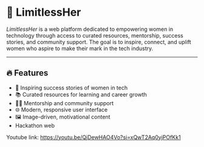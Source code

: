 
# 🌟 LimitlessHer

*LimitlessHer* is a web platform dedicated to empowering women in technology through access to curated resources, mentorship, success stories, and community support. The goal is to inspire, connect, and uplift women who aspire to make their mark in the tech industry.

---

## 🔥 Features

- 💪 Inspiring success stories of women in tech
- 📚 Curated resources for learning and career growth
- 🧑‍💼 Mentorship and community support
- 🌐 Modern, responsive user interface
- 🖼 Image-driven, motivational content
- Hackathon web 

Youtube link:
https://youtu.be/QjDewHAO4Vo?si=xQwT2Aq0yjPOfKk1
